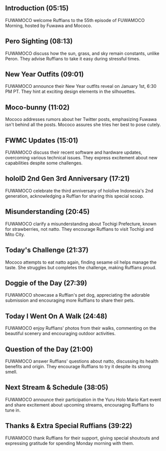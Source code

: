 ## Introduction (05:15)

FUWAMOCO welcome Ruffians to the 55th episode of FUWAMOCO Morning, hosted by Fuwawa and Mococo.

## Pero Sighting (08:13)

FUWAMOCO discuss how the sun, grass, and sky remain constants, unlike Peron. They advise Ruffians to take it easy during stressful times.

## New Year Outfits (09:01)

FUWAMOCO announce their New Year outfits reveal on January 1st, 6:30 PM PT. They hint at exciting design elements in the silhouettes.

## Moco-bunny (11:02)

Mococo addresses rumors about her Twitter posts, emphasizing Fuwawa isn't behind all the posts. Mococo assures she tries her best to pose cutely.

## FWMC Updates (15:01)

FUWAMOCO discuss their recent software and hardware updates, overcoming various technical issues. They express excitement about new capabilities despite some challenges.

## holoID 2nd Gen 3rd Anniversary (17:21)

FUWAMOCO celebrate the third anniversary of hololive Indonesia's 2nd generation, acknowledging a Ruffian for sharing this special scoop.

## Misunderstanding (20:45)

FUWAMOCO clarify a misunderstanding about Tochigi Prefecture, known for strawberries, not natto. They encourage Ruffians to visit Tochigi and Mito City.

## Today's Challenge (21:37)

Mococo attempts to eat natto again, finding sesame oil helps manage the taste. She struggles but completes the challenge, making Ruffians proud.

## Doggie of the Day (27:39)

FUWAMOCO showcase a Ruffian's pet dog, appreciating the adorable submission and encouraging more Ruffians to share their pets.

## Today I Went On A Walk (24:48)

FUWAMOCO enjoy Ruffians' photos from their walks, commenting on the beautiful scenery and encouraging outdoor activities.

## Question of the Day (21:00)

FUWAMOCO answer Ruffians' questions about natto, discussing its health benefits and origin. They encourage Ruffians to try it despite its strong smell.

## Next Stream & Schedule (38:05)

FUWAMOCO announce their participation in the Yuru Holo Mario Kart event and share excitement about upcoming streams, encouraging Ruffians to tune in.

## Thanks & Extra Special Ruffians (39:22)

FUWAMOCO thank Ruffians for their support, giving special shoutouts and expressing gratitude for spending Monday morning with them.
